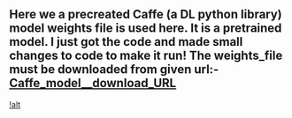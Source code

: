 ## Here we a precreated Caffe (a DL python library) model weights file is used here. It is a pretrained model. I just got the code and made small changes to code to make it run! The weights_file must be downloaded from given url:- [Caffe_model__download_URL](http://posefs1.perception.cs.cmu.edu/OpenPose/models/hand/pose_iter_102000.caffemodel)
[!alt](https://upload.wikimedia.org/wikipedia/commons/8/8f/FullColourGIF.gif)
